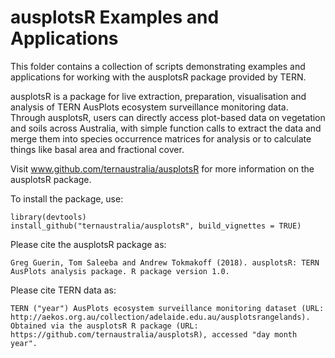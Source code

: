 ausplotsR Examples and Applications
===================================

This folder contains a collection of scripts demonstrating examples and applications for working with the ausplotsR package provided by TERN.

ausplotsR is a package for live extraction, preparation, visualisation and analysis of TERN AusPlots ecosystem surveillance monitoring data. Through ausplotsR, users can directly access plot-based data on vegetation and soils across Australia, with simple function calls to extract the data and merge them into species occurrence matrices for analysis or to calculate things like basal area and fractional cover.

Visit www.github.com/ternaustralia/ausplotsR for more information on the ausplotsR package.

To install the package, use:

    library(devtools)
    install_github("ternaustralia/ausplotsR", build_vignettes = TRUE)

Please cite the ausplotsR package as:

    Greg Guerin, Tom Saleeba and Andrew Tokmakoff (2018). ausplotsR: TERN AusPlots analysis package. R package version 1.0.

Please cite TERN data as:

    TERN ("year") AusPlots ecosystem surveillance monitoring dataset (URL: http://aekos.org.au/collection/adelaide.edu.au/ausplotsrangelands). Obtained via the ausplotsR R package (URL: https://github.com/ternaustralia/ausplotsR), accessed "day month year".
